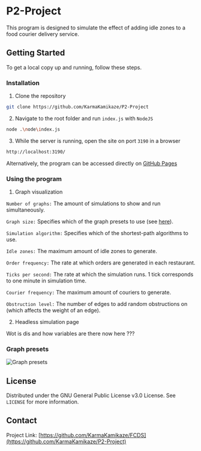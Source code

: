 # P2-Project

This program is designed to simulate the effect of adding idle zones to a food courier delivery service.

<!-- GETTING STARTED -->
 ## Getting Started
 
 To get a local copy up and running, follow these steps. 
 
 ### Installation 

 1. Clone the repository

```sh
git clone https://github.com/KarmaKamikaze/P2-Project
```
 2. Navigate to the root folder and run `index.js` with `NodeJS`

```sh
node .\node\index.js
```

 3. While the server is running, open the site on port `3190` in a browser 

```sh
http://localhost:3190/
```

Alternatively, the program can be accessed directly on [GitHub Pages](https://www.youtube.com/watch?v=dQw4w9WgXcQ)

### Using the program

 1. Graph visualization

`Number of graphs:` The amount of simulations to show and run simultaneously.

`Graph size:` Specifies which of the graph presets to use (see [here](#graph-presets)).

`Simulation algorithm:` Specifies which of the shortest-path algorithms to use.

`Idle zones:` The maximum amount of idle zones to generate.

`Order frequency:` The rate at which orders are generated in each restaurant.

`Ticks per second:` The rate at which the simulation runs. 1 tick corresponds to one minute in simulation time.

`Courier frequency:` The maximum amount of couriers to generate.

`Obstruction level:` The number of edges to add random obstructions on (which affects the weight of an edge).


 2. Headless simulation page

Wot is dis and how variables are there now here ???

### <a name="#graph-presets"></a>Graph presets

![Graph presets](https://raw.githubusercontent.com/KarmaKamikaze/P2-Project/2822bc552ca0f7d3a5cd7845db7f1076b9e03171/.github/Graphs.png)


 <!-- LICENSE -->
 ## License
 
 Distributed under the GNU General Public License v3.0 License. See `LICENSE` for more information. 


 <!-- CONTACT --> 
 ## Contact 
 
 Project Link: [https://github.com/KarmaKamikaze/FCDS](https://github.com/KarmaKamikaze/P2-Project)
